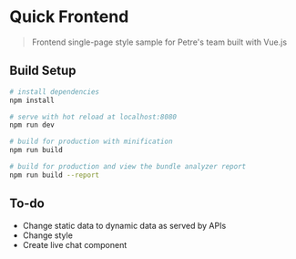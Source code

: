 # Quick Frontend

> Frontend single-page style sample for Petre's team
> built with Vue.js

## Build Setup

``` bash
# install dependencies
npm install

# serve with hot reload at localhost:8080
npm run dev

# build for production with minification
npm run build

# build for production and view the bundle analyzer report
npm run build --report
```

## To-do

* Change static data to dynamic data as served by APIs
* Change style
* Create live chat component

